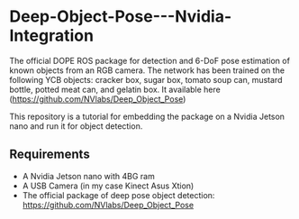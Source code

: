 # Deep-Object-Pose---Nvidia-Integration


The official DOPE ROS package for detection and 6-DoF pose estimation of known objects from an RGB camera. The network has been trained on the following YCB objects: cracker box, sugar box, tomato soup can, mustard bottle, potted meat can, and gelatin box. It available here (https://github.com/NVlabs/Deep_Object_Pose)

This repository is a tutorial for embedding the package on a Nvidia Jetson nano and run it for object detection.

## Requirements
 - A Nvidia Jetson nano with 4BG ram
 - A USB Camera (in my case Kinect Asus Xtion)
 - The official package of deep pose object detection: https://github.com/NVlabs/Deep_Object_Pose
